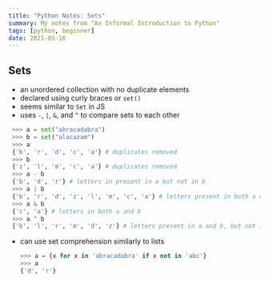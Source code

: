 ```yaml
---
title: "Python Notes: Sets"
summary: My notes from "An Informal Introduction to Python"
tags: [python, beginner]
date: 2021-05-16
---
```


## Sets

- an unordered collection with no duplicate elements 
- declared using curly braces or `set()` 
- seems similar to `Set` in JS 
- uses `-`, `|`, `&`, and `^` to compare sets to each other 
 ```python
  >>> a = set("abracadabra")
  >>> b = set("alacazam")
  >>> a
  {'b', 'r', 'd', 'c', 'a'} # duplicates removed 
  >>> b
  {'z', 'l', 'm', 'c', 'a'} # duplicates removed 
  >>> a - b
  {'b', 'd', 'r'} # letters in present in a but not in b
  >>> a | b
  {'b', 'r', 'd', 'z', 'l', 'm', 'c', 'a'} # letters present in both a or b
  >>> a & b
  {'c', 'a'} # letters in both a and b
  >>> a ^ b
  {'b', 'l', 'r', 'm', 'd', 'z'} # letters present in a and b, but not in both 
 ```
- can use set comprehension similarly to lists 
  ```python 
  >>> a = {x for x in 'abracadabra' if x not in 'abc'}
  >>> a
  {'d', 'r'}
  ```